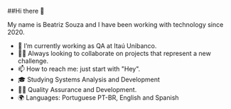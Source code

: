 ##Hi there 👋

My name is Beatriz Souza and I have been working with technology since 2020.

- 🔭 I’m currently working as QA at Itaú Unibanco.
- 💪🏽 Always looking to collaborate on projects that represent a new challenge.
- 📫 How to reach me: just start with "Hey".
- 🎓 Studying Systems Analysis and Development
- 👨‍💻 Quality Assurance and Development.
- 🌍 Languages: Portuguese PT-BR, English and Spanish 
